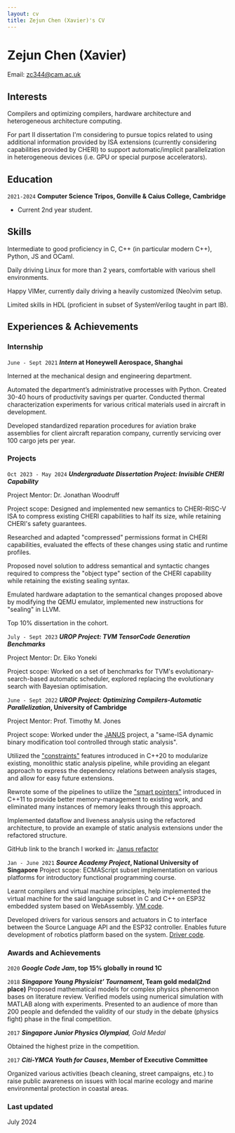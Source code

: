 ```yaml
---
layout: cv
title: Zejun Chen (Xavier)'s CV
---
```

# Zejun Chen (Xavier)

<div id="webaddress">
Email: <a href="mailto:zc344@cam.ac.uk">zc344@cam.ac.uk</a>
</div>


## Interests

Compilers and optimizing compilers, hardware architecture and heterogeneous architecture computing. 

For part II dissertation I'm
considering to pursue topics related to using additional information provided by ISA extensions (currently considering capabilities 
provided by CHERI) to support automatic/implicit parallelization in heterogeneous devices (i.e. GPU or special purpose accelerators). 

## Education

`2021-2024`
__Computer Science Tripos, Gonville & Caius College, Cambridge__

- Current 2nd year student.

## Skills
Intermediate to good proficiency in C, C++ (in particular modern C++), Python, JS and OCaml.

Daily driving Linux for more than 2 years, comfortable with various shell environments.

Happy VIMer, currently daily driving a heavily customized (Neo)vim setup.

Limited skills in HDL (proficient in subset of SystemVerilog taught in part IB).

## Experiences & Achievements

### Internship
`June - Sept 2021`
___Intern_ at Honeywell Aerospace, Shanghai__

Interned at the mechanical design and engineering department.

Automated the department’s administrative processes with Python. Created 30-40 hours
of productivity savings per quarter.
Conducted thermal characterization experiments for various critical materials used in
aircraft in development.

Developed standardized reparation procedures for aviation brake assemblies for client
aircraft reparation company, currently servicing over 100 cargo jets per year.

### Projects
`Oct 2023 - May 2024`
___Undergraduate Dissertation Project: Invisible CHERI Capability___

Project Mentor: Dr. Jonathan Woodruff

Project scope: Designed and implemented new semantics to CHERI-RISC-V ISA to compress existing
CHERI capabilities to half its size, while retaining CHERI's safety guarantees.

Researched and adapted "compressed" permissions format in CHERI capabilities, evaluated
the effects of these changes using static and runtime profiles.

Proposed novel solution to address semantical and syntactic changes required to compress the "object
type" section of the CHERI capability while retaining the existing sealing syntax.

Emulated hardware adaptation to the semantical changes proposed above by modifying the QEMU emulator,
implemented new instructions for "sealing" in LLVM.

Top 10% dissertation in the cohort.

`July - Sept 2023`
___UROP Project: TVM TensorCode Generation Benchmarks___

Project Mentor: Dr. Eiko Yoneki

Project scope: Worked on a set of benchmarks for TVM's evolutionary-search-based automatic scheduler,
explored replacing the evolutionary search with Bayesian optimisation.

`June - Sept 2022`
___UROP Project: Optimizing Compilers-Automatic Parallelization_, University of Cambridge__

Project Mentor: Prof. Timothy M. Jones

Project scope: Worked under the <a href="https://github.com/CompArchCam/Janus/">JANUS</a> project,
a "same-ISA dynamic binary modification tool controlled through static analysis". 

Utilized the <a href="https://en.cppreference.com/w/cpp/language/constraints">"constraints"</a> features
introduced in C++20 to modularize existing, monolithic static analysis pipeline, while providing an
elegant approach to express the dependency relations between analysis stages, and allow for easy future
extensions. 

Rewrote some of the pipelines to utilize the <a href="https://en.cppreference.com/w/cpp/memory">"smart pointers"</a>
introduced in C++11 to provide better memory-management to existing work, and eliminated many instances of
memory leaks through this approach. 

Implemented dataflow and liveness analysis using the refactored architecture, to provide an example of static analysis
extensions under the refactored structure. 

GitHub link to the branch I worked in: <a href="https://github.com/CompArchCam/Janus/tree/refactor_redo">Janus refactor</a>

`Jan - June 2021`
___Source Academy Project_, National University of Singapore__
Project scope: ECMAScript subset implementation on various platforms for introductory
functional programming course.

Learnt compilers and virtual machine principles, help implemented the virtual machine for
the said language subset in C and C++ on ESP32 embedded system based on
WebAssembly. <a href="https://github.com/XavierChB/sinter/tree/master/vm">VM code</a>.

Developed drivers for various sensors and actuators in C to interface between the Source
Language API and the ESP32 controller. Enables future development of robotics platform
based on the system. <a href="https://github.com/XavierChB/sinter/tree/master/devices/esp32">Driver code</a>.

### Awards and Achievements
`2020`
___Google Code Jam_, top 15% globally in round 1C__

`2018`
___Singapore Young Physicist’ Tournament_, Team gold medal(2nd place)__
Proposed mathematical models for complex physics phenomenon bases on literature
review.
Verified models using numerical simulation with MATLAB along with experiments.
Presented to an audience of more than 200 people and defended the validity of our study
in the debate (physics fight) phase in the final competition.

`2017`
___Singapore Junior Physics Olympiad__, Gold Medal_

Obtained the highest prize in the competition.

`2017`
___Citi-YMCA Youth for Causes_, Member of Executive Committee__

Organized various activities (beach cleaning, street campaigns, etc.) to raise public
awareness on issues with local marine ecology and marine environmental protection in
coastal areas.

### Last updated
July 2024

<!-- ### Footer Last updated: May 2013 -->



